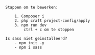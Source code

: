 
    Stappen om te bewerken:

        1. Composer i
        2. php craft project-config/apply
        3. npm run dev
            ctrl + c om te stoppen

    Is sass niet geinstalleerd?
        - npm init -y
        - npm i sass